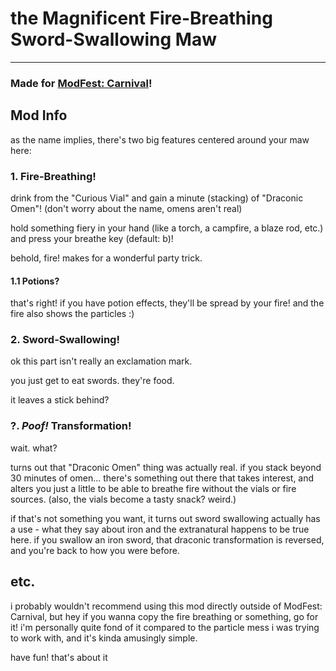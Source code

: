 # the Magnificent Fire-Breathing Sword-Swallowing Maw

---
### Made for [ModFest: Carnival](https://modfest.net/carnival)!

## Mod Info

as the name implies, there's two big features centered around your maw here:
### 1. Fire-Breathing!
drink from the "Curious Vial" and gain a minute (stacking) of "Draconic Omen"! (don't worry about the name, omens aren't real)

hold something fiery in your hand (like a torch, a campfire, a blaze rod, etc.) and press your breathe key (default: b)!

behold, fire! makes for a wonderful party trick.

#### 1.1 Potions?
that's right! if you have potion effects, they'll be spread by your fire! and the fire also shows the particles :)

### 2. Sword-Swallowing!
ok this part isn't really an exclamation mark.

you just get to eat swords. they're food.

it leaves a stick behind?

### ?. _Poof!_ Transformation!
wait. what?

turns out that "Draconic Omen" thing was actually real. if you stack beyond 30 minutes of omen... 
there's something out there that takes interest, and alters you just a little to be able to breathe fire
without the vials or fire sources. (also, the vials become a tasty snack? weird.)

if that's not something you want, it turns out sword swallowing actually has a use - 
what they say about iron and the extranatural happens to be true here.
if you swallow an iron sword, that draconic transformation is reversed, and you're back to how you were before.


## etc.

i probably wouldn't recommend using this mod directly outside of ModFest: Carnival,
but hey if you wanna copy the fire breathing or something, go for it!
i'm personally quite fond of it compared to the particle mess i was trying to work with, and it's kinda amusingly simple.

have fun! that's about it